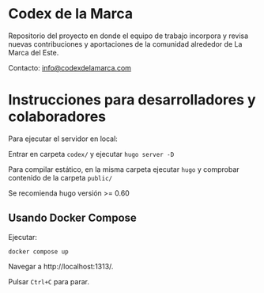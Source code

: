 # Codex de la Marca

Repositorio del proyecto en donde el equipo de trabajo incorpora y revisa nuevas contribuciones y aportaciones de la comunidad alrededor de La Marca del Este.

Contacto: info@codexdelamarca.com

# Instrucciones para desarrolladores y colaboradores

Para ejecutar el servidor en local:

Entrar en carpeta `codex/` y ejecutar `hugo server -D`

Para compilar estático, en la misma carpeta ejecutar `hugo` y comprobar contenido de la carpeta `public/`

Se recomienda hugo versión >= 0.60

## Usando Docker Compose

Ejecutar:

```shell
docker compose up
```

Navegar a http://localhost:1313/.

Pulsar `Ctrl+C` para parar.
